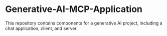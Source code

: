 # Generative-AI-MCP-Application
This repository contains components for a generative AI project, including a chat application, client, and server.
